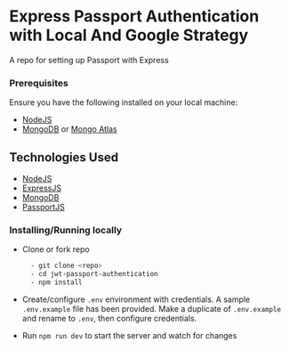 # Express Passport Authentication with Local And Google Strategy

A repo for setting up Passport with Express

### Prerequisites

Ensure you have the following installed on your local machine:

- [NodeJS](https://nodejs.org/en/download/)
- [MongoDB](https://www.mongodb.com/download-center/community) or [Mongo Atlas](https://www.mongodb.com/download-center/cloud)

## Technologies Used

- [NodeJS](https://nodejs.org/en/download/)
- [ExpressJS](https://expressjs.com/)
- [MongoDB](https://www.mongodb.com/download-center/community)
- [PassportJS](http://www.passportjs.org/)

### Installing/Running locally

- Clone or fork repo

  ```bash
    - git clone <repo>
    - cd jwt-passport-authentication
    - npm install
  ```

- Create/configure `.env` environment with credentials. A sample `.env.example` file has been provided. Make a duplicate of `.env.example` and rename to `.env`, then configure credentials.

- Run `npm run dev` to start the server and watch for changes
